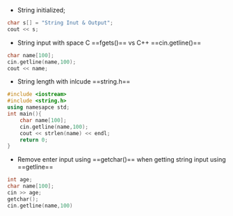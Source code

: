- String initialized;
```c++
char s[] = "String Inut & Output";
cout << s;
```
- String input with space  C ==fgets()== vs C++ ==cin.getline()== 
```c++
char name[100];
cin.getline(name,100);
cout << name;
```
- String length with inlcude ==string.h== 
```c++
#include <iostream>
#include <string.h>
using namesapce std;
int main(){
	char name[100];
	cin.getline(name,100);
	cout << strlen(name) << endl;
	return 0;
}
```
- Remove enter input using ==getchar()== when getting string input using ==getline==
```c++
int age;
char name[100];
cin >> age;
getchar();
cin.getline(name,100)
```
